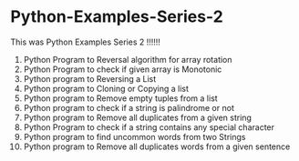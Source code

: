 # Python-Examples-Series-2
This was Python Examples Series 2 !!!!!!

1) Python Program to Reversal algorithm for array rotation
2) Python Program to check if given array is Monotonic
3) Python program to Reversing a List
4) Python program to Cloning or Copying a list
5) Python program to Remove empty tuples from a list
6) Python program to check if a string is palindrome or not
7) Python program to Remove all duplicates from a given string
8) Python Program to check if a string contains any special character
9) Python program to find uncommon words from two Strings
10) Python program to Remove all duplicates words from a given sentence
